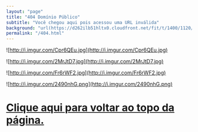 ```yaml
---
layout: "page"
title: "404 Domínio Público"
subtitle: "Você chegou aqui pois acessou uma URL inválida"
background: "url(https://d262ilb51hltx0.cloudfront.net/fit/t/1400/1120/gradv/29/81/55/1*bQSxOGPZ6RtmwCfPycPsfQ.gif) #464646"
permalink: "/404.html"
---
```


![http://i.imgur.com/Cpr6QEu.jpg](http://i.imgur.com/Cpr6QEu.jpg)

![http://i.imgur.com/2MrJtD7.jpg](http://i.imgur.com/2MrJtD7.jpg)

![http://i.imgur.com/Fr6rWF2.jpg](http://i.imgur.com/Fr6rWF2.jpg)

![http://i.imgur.com/2490nhG.png](http://i.imgur.com/2490nhG.png)

# [Clique aqui para voltar ao topo da página.](#top)
